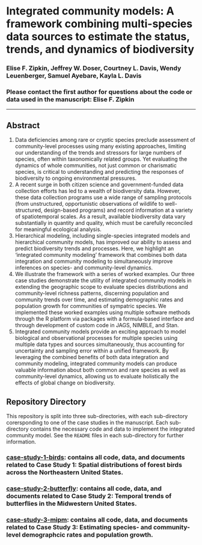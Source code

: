 # Integrated community models: A framework combining multi-species data sources to estimate the status, trends, and dynamics of biodiversity

### Elise F. Zipkin, Jeffrey W. Doser, Courtney L. Davis, Wendy Leuenberger, Samuel Ayebare, Kayla L. Davis

### Please contact the first author for questions about the code or data used in the manuscript: Elise F. Zipkin 

---------------------------------

## Abstract

1. Data deficiencies among rare or cryptic species preclude assessment of community-level processes using many existing approaches, limiting our understanding of the trends and stressors for large numbers of species, often within taxonomically related groups. Yet evaluating the dynamics of whole communities, not just common or charismatic species, is critical to understanding and predicting the responses of biodiversity to ongoing environmental pressures.   
2. A recent surge in both citizen science and government-funded data collection efforts has led to a wealth of biodiversity data. However, these data collection programs use a wide range of sampling protocols (from unstructured, opportunistic observations of wildlife to well-structured, design-based programs) and record information at a variety of spatiotemporal scales. As a result, available biodiversity data vary substantially in quantity and quality, which must be carefully reconciled for meaningful ecological analysis. 
3. Hierarchical modeling, including single-species integrated models and hierarchical community models, has improved our ability to assess and predict biodiversity trends and processes. Here, we highlight an ‘integrated community modeling’ framework that combines both data integration and community modeling to simultaneously improve inferences on species- and community-level dynamics. 
4. We illustrate the framework with a series of worked examples. Our three case studies demonstrate the utility of integrated community models in extending the geographic scope to evaluate species distributions and community-level richness patterns, discerning population and community trends over time, and estimating demographic rates and population growth for communities of sympatric species. We implemented these worked examples using multiple software methods through the R platform via packages with a formula-based interface and through development of custom code in JAGS, NIMBLE, and Stan. 
5. Integrated community models provide an exciting approach to model biological and observational processes for multiple species using multiple data types and sources simultaneously, thus accounting for uncertainty and sampling error within a unified framework. By leveraging the combined benefits of both data integration and community modeling, integrated community models can produce valuable information about both common and rare species as well as community-level dynamics, allowing us to evaluate holistically the effects of global change on biodiversity. 

## Repository Directory

This repository is split into three sub-directories, with each sub-directory corersponding to one of the case studies in the manuscript. Each sub-directory contains the necessary code and data to implement the integrated community model. See the `README` files in each sub-directory for further information.  

### [case-study-1-birds](./case-study-1-birds): contains all code, data, and documents related to Case Study 1: Spatial distributions of forest birds across the Northeastern United States.

### [case-study-2-butterfly](./case-study-2-butterfly): contains all code, data, and documents related to Case Study 2: Temporal trends of butterflies in the Midwestern United States.

### [case-study-3-mipm](./case-study-3-mipm): contains all code, data, and documents related to Case Study 3: Estimating species- and community-level demographcic rates and population growth.
